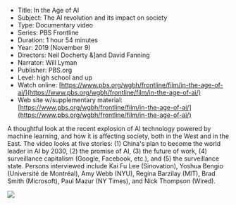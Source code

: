 * Title: In the Age of AI
* Subject: The AI revolution and its impact on society
* Type: Documentary video
* Series: PBS Frontline
* Duration: 1 hour 54 minutes
* Year: 2019 (November 9)
* Directors: Neil Docherty &]and David Fanning
* Narrator: Will Lyman
* Publisher: PBS.org
* Level: high school and up
* Watch online: [https://www.pbs.org/wgbh/frontline/film/in-the-age-of-ai/](https://www.pbs.org/wgbh/frontline/film/in-the-age-of-ai/)
* Web site w/supplementary material: [https://www.pbs.org/wgbh/frontline/film/in-the-age-of-ai/](https://www.pbs.org/wgbh/frontline/film/in-the-age-of-ai/)

A thoughtful look at the recent explosion of AI technology powered by machine learning, and how it is affecting society, both in the West and in the East. The video looks at five stories: (1) China's plan to become the world leader in AI by 2030, (2) the promise of AI, (3) the future of work, (4) surveillance capitalism (Google, Facebook, etc.), and (5) the surveillance state. Persons interviewed include Kai Fu Lee (Sinovation), Yoshua Bengio (Université de Montréal), Amy Webb (NYU), Regina Barzilay (MIT), Brad Smith (Microsoft), Paul Mazur (NY Times), and Nick Thompson (Wired).


![](https://github.com/touretzkyds/ai4k12/raw/master/images/Frontline-Age-of-AI-Nov-2019.png)

